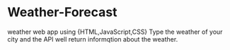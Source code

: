 # Weather-Forecast
weather web app using {HTML,JavaScript,CSS}
Type the weather of your city and the API well return informqtion about the weather.
